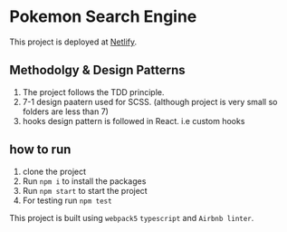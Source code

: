 # Pokemon Search Engine

This project is deployed at [Netlify](https://tourmaline-piroshki-58fd0b.netlify.app/).

## Methodolgy & Design Patterns

1. The project follows the TDD principle.
2. 7-1 design paatern used for SCSS. (although project is very small so folders are less than 7)
3. hooks design pattern is followed in React. i.e custom hooks

## how to run
1. clone the project
2. Run `npm i` to install the packages
3. Run `npm start` to start the project
4. For testing run `npm test`

This project is built using `webpack5` `typescript` and `Airbnb linter`.
